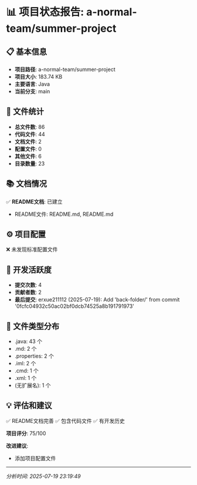 # 📊 项目状态报告: a-normal-team/summer-project

## 📋 基本信息

- **项目路径**: a-normal-team/summer-project
- **项目大小**: 183.74 KB
- **主要语言**: Java
- **当前分支**: main

## 📁 文件统计

- **总文件数**: 86
- **代码文件**: 44
- **文档文件**: 2
- **配置文件**: 0
- **其他文件**: 6
- **目录数量**: 23

## 📚 文档情况

✅ **README文档**: 已建立
- README文件: README.md, README.md

## ⚙️ 项目配置

❌ 未发现标准配置文件

## 🔄 开发活跃度

- **提交次数**: 4
- **贡献者数**: 2
- **最后提交**: erxue211112 (2025-07-19): Add 'back-folder/' from commit '0fcfc04932c50ac02bf0dcb74525a8b191791973'

## 📄 文件类型分布

- .java: 43 个
- .md: 2 个
- .properties: 2 个
- .iml: 2 个
- .cmd: 1 个
- .xml: 1 个
- (无扩展名): 1 个

## 💡 评估和建议

✅ README文档完善
✅ 包含代码文件
✅ 有开发历史

**项目评分**: 75/100

**改进建议**:
- 添加项目配置文件

---
*分析时间: 2025-07-19 23:19:49*